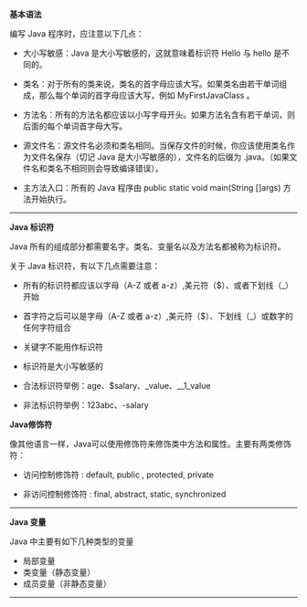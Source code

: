 **基本语法**

编写 Java 程序时，应注意以下几点：

- 大小写敏感：Java 是大小写敏感的，这就意味着标识符 Hello 与 hello 是不同的。

- 类名：对于所有的类来说，类名的首字母应该大写。如果类名由若干单词组成，那么每个单词的首字母应该大写，例如 MyFirstJavaClass 。

- 方法名：所有的方法名都应该以小写字母开头。如果方法名含有若干单词，则后面的每个单词首字母大写。

- 源文件名：源文件名必须和类名相同。当保存文件的时候，你应该使用类名作为文件名保存（切记 Java 是大小写敏感的），文件名的后缀为 .java。（如果文件名和类名不相同则会导致编译错误）。

- 主方法入口：所有的 Java 程序由 public static void main(String []args) 方法开始执行。

---
**Java 标识符**

Java 所有的组成部分都需要名字。类名、变量名以及方法名都被称为标识符。

关于 Java 标识符，有以下几点需要注意：

- 所有的标识符都应该以字母（A-Z 或者 a-z）,美元符（$）、或者下划线（_）开始

- 首字符之后可以是字母（A-Z 或者 a-z）,美元符（$）、下划线（_）或数字的任何字符组合

- 关键字不能用作标识符

- 标识符是大小写敏感的

- 合法标识符举例：age、$salary、_value、__1_value

- 非法标识符举例：123abc、-salary

**Java修饰符**

像其他语言一样，Java可以使用修饰符来修饰类中方法和属性。主要有两类修饰符：

- 访问控制修饰符 : default, public , protected, private

- 非访问控制修饰符 : final, abstract, static, synchronized

---
**Java 变量**

Java 中主要有如下几种类型的变量

- 局部变量
- 类变量（静态变量）
- 成员变量（非静态变量）
---
